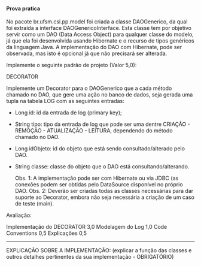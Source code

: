#### Prova pratica
No pacote br.ufsm.csi.pp.model foi criada a classe DAOGenerico, da qual foi extraída a interface
DAOGenericoInterface. Esta classe tem por objetivo servir como um DAO (Data Access Object) para
qualquer classe do modelo, já que ela foi desenvolvida usando Hibernate e o recurso de tipos genéricos
da linguagem Java.
A implementação do DAO com Hibernate, pode ser observada, mas isto é opcional já que não precisará ser alterada.

Implemente o seguinte padrão de projeto (Valor 5,0):

DECORATOR

Implemente um Decorator para o DAOGenerico que a cada método chamado no DAO, que gere uma ação no banco de dados, seja
gerada uma tupla na tabela LOG com as seguintes entradas:
- Long id: id da entrada de log (primary key);
- String tipo: tipo da entrada de log que pode ser uma dentre CRIAÇÃO - REMOÇÃO - ATUALIZAÇÃO - LEITURA, dependendo
do método chamado no DAO.
- Long idObjeto: id do objeto que está sendo consultado/alterado pelo DAO.
- String classe: classe do objeto que o DAO está consultando/alterando.

    Obs. 1: A implementação pode ser com Hibernate ou via JDBC (as conexões podem ser obtidas pelo DataSource disponível no
        próprio DAO.
    Obs. 2: Deverão ser criadas todas as classes necessárias para dar suporte ao Decorator, embora não seja necessária
        a criação de um caso de teste (main).

Avaliação:

Implementação do DECORATOR 	3,0
Modelagem do Log 		    1,0
Code Conventions 		    0,5
Explicações			        0,5

--------------------------------------------------------------------------------------------------------------------------

EXPLICAÇÃO SOBRE A IMPLEMENTAÇÃO: (explicar a função das classes
e outros detalhes pertinentes da sua implementação - OBRIGATÓRIO)

